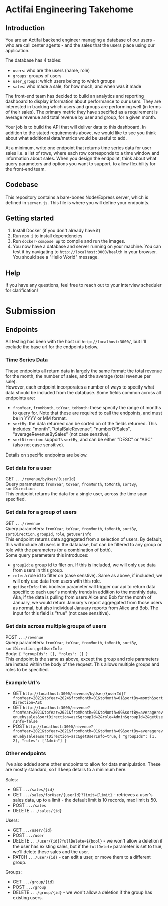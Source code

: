 # Actifai Engineering Takehome

## Introduction

You are an Actifai backend engineer managing a database of our users - who are call center agents - and the sales that
the users place using our application.

The database has 4 tables:

- `users`: who are the users (name, role)
- `groups`: groups of users
- `user_groups`: which users belong to which groups
- `sales`: who made a sale, for how much, and when was it made

The front-end team has decided to build an analytics and reporting dashboard to display information about performance
to our users. They are interested in tracking which users and groups are performing well (in terms of their sales). The
primary metric they have specified as a requirement is average revenue and total revenue by user and group, for a given
month.

Your job is to build the API that will deliver data to this dashboard. In addition to the stated requirements above, we
would like to see you think about what additional data/metrics would be useful to add.

At a minimum, write one endpoint that returns time series data for user sales i.e. a list of rows, where each row
corresponds to a time window and information about sales. When you design the endpoint, think  about what query
parameters and options you want to support, to allow flexibility for the front-end team.

## Codebase

This repository contains a bare-bones Node/Express server, which is defined in `server.js`. This file is where you will
define your endpoints.

## Getting started

1. Install Docker (if you don't already have it)
2. Run `npm i` to install dependencies
3. Run `docker-compose up` to compile and run the images.
4. You now have a database and server running on your machine. You can test it by navigating to `http://localhost:3000/health` in
your browser. You should see a "Hello World" message.


## Help

If you have any questions, feel free to reach out to your interview scheduler for clarification!

# Submission

## Endpoints
All testing has been with the host url `http://localhost:3000/`, but I'll exclude the base url for the endpoints below.

### Time Series Data
These endpoints all return data in largely the same format: the total revenue for the month, the number of sales, and the average (total revenue per sale).  
However, each endpoint incorporates a number of ways to specify what data should be included from the database.  Some fields common across all endpoints are:
- `fromYear`, `fromMonth`, `toYear`, `toMonth`: these specify the range of months to query for.  Note that these are required to call the endpoints, and must be in YYYY or MM format.
- `sortBy`: the data returned can be sorted on of the fields returned.  This includes: "month", "totalSaleRevenue", "numberOfSales", "averageRevenueBySales" (not case senstive).  
- `sortDirection`: supports `sortBy`, and can be either "DESC" or "ASC" (also not case sensitive).

Details on specific endpoints are below.

### Get data for a user
GET `.../revenue/byUser/{userId}`   
Query parameters: `fromYear`, `toYear`, `fromMonth`, `toMonth`, `sortBy`, `sortDirection`  
This endpoint returns the data for a single user, across the time span specified.

### Get data for a group of users
GET  `.../revenue`   
Query parameters: `fromYear`, `toYear`, `fromMonth`, `toMonth`, `sortBy`, `sortDirection`, `groupId`, `role`, `getUserInfo`  
This endpoint returns data aggregated from a selection of users.  By default, this will include all users in the database, but can be filtered to any group or role with the parameters (or a combination of both).  
Some query parameters this introduces:
- `groupId`: a group id to filer on.  If this is included, we will only use data from users in this group.
- `role`: a role id to filter on (case senstive).  Same as above, if included, we will only use data from users with this role.
- `getUserInfo`: this boolean parameter will trigger our api to return data specific to each user's monthly trends in addition to the monthly data.  Aka, if the data is pulling from users Alice and Bob for the month of January, we would return January's report aggregated from those users as normal, but also individual January reports from Alice and Bob.  The input for this field is "true" (not case sensitive).

### Get data across multiple groups of users
POST `.../revenue`   
Query parameters: `fromYear`, `toYear`, `fromMonth`, `toMonth`, `sortBy`, `sortDirection`, `getUserInfo`  
Body: `{ "groupIds": [], "roles": [] }`  
This endpoint is the same as above, except the group and role parameters are instead within the body of the request.  This allows multiple groups and roles to be specified.

### Example Url's
- GET `http://localhost:3000/revenue/byUser/{userId}?fromYear=2021&toYear=2024&fromMonth=01&toMonth=01&sortBy=month&sortDirection=ASC`
- GET `http://localhost:3000/revenue?fromYear=2021&toYear=2021&fromMonth=01&toMonth=09&sortBy=averagerevenuebysales&sortDirection=asc&groupId=2&role=Admin&groupId=2&getUserInfo=false`
- POST `http://localhost:3000/revenue?fromYear=2021&toYear=2021&fromMonth=01&toMonth=09&sortBy=averagerevenuebysales&sortDirection=asc&getUserInfo=true`, `{ "groupIds": [1, 2], "roles": ["Admin"] }`

### Other endpoints
I've also added some other endpoints to allow for data manipulation.  These are mostly standard, so I'll keep details to a minimum here.

Sales:
- GET `.../sales/{id}`
- GET `.../sales/forUser/{userId}?limit={limit}` - retrieves a user's sales data, up to a limit - the default limit is 10 records, max limit is 50.
- POST `.../sales`
- DELETE `.../sales/{id}`

Users:
- GET `.../user/{id}`
- POST `.../user`
- DELETE `.../user/{id}?fullDelete=${bool}` - we won't allow a deletion if the user has existing sales, but if the `fullDelete` parameter is set to true, we'll delete these sales and the user.
- PATCH `.../user/{id}` - can edit a user, or move them to a different group.

Groups:
- GET `.../group/{id}`
- POST `.../group`
- DELETE `.../group/{id}` - we won't allow a deletion if the group has existing users.
